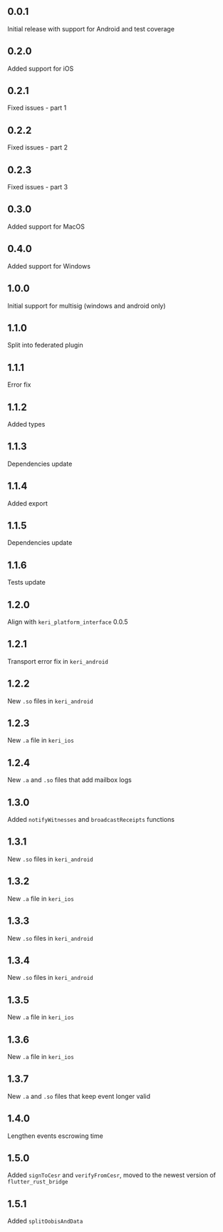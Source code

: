 ## 0.0.1

Initial release with support for Android and test coverage

## 0.2.0

Added support for iOS

## 0.2.1

Fixed issues - part 1

## 0.2.2

Fixed issues - part 2

## 0.2.3

Fixed issues - part 3

## 0.3.0

Added support for MacOS

## 0.4.0

Added support for Windows

## 1.0.0

Initial support for multisig (windows and android only)

## 1.1.0

Split into federated plugin

## 1.1.1

Error fix

## 1.1.2

Added types

## 1.1.3

Dependencies update

## 1.1.4

Added export

## 1.1.5

Dependencies update

## 1.1.6

Tests update

## 1.2.0

Align with `keri_platform_interface` 0.0.5

## 1.2.1

Transport error fix in `keri_android`

## 1.2.2

New `.so` files in `keri_android`

## 1.2.3

New `.a` file in `keri_ios`

## 1.2.4

New `.a` and `.so` files that add mailbox logs

## 1.3.0

Added `notifyWitnesses` and `broadcastReceipts` functions

## 1.3.1

New `.so` files in `keri_android`

## 1.3.2

New `.a` file in `keri_ios`

## 1.3.3

New `.so` files in `keri_android`

## 1.3.4

New `.so` files in `keri_android`

## 1.3.5

New `.a` file in `keri_ios`

## 1.3.6

New `.a` file in `keri_ios`

## 1.3.7

New `.a` and `.so` files that keep event longer valid

## 1.4.0

Lengthen events escrowing time

## 1.5.0

Added `signToCesr` and `verifyFromCesr`, moved to the newest version of `flutter_rust_bridge`

## 1.5.1

Added `splitOobisAndData`